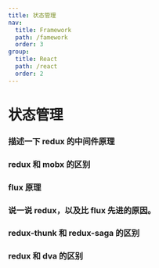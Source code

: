 ```yaml
---
title: 状态管理
nav:
  title: Framework
  path: /famework
  order: 3
group:
  title: React
  path: /react
  order: 2
---
```


# 状态管理

### 描述一下 redux 的中间件原理

### redux 和 mobx 的区别

### flux 原理

### 说一说 redux，以及比 flux 先进的原因。

### redux-thunk 和 redux-saga 的区别

### redux 和 dva 的区别
